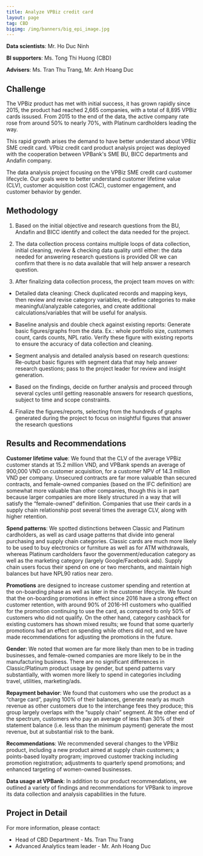 ```yaml
---
title: Analyze VPBiz credit card
layout: page
tag: CBD
bigimg: /img/banners/big_epi_image.jpg
---
```


**Data scientists**: Mr. Ho Duc Ninh

**BI supporters**: Ms. Tong Thi Huong (CBD)

**Advisers**: Ms. Tran Thu Trang, Mr. Anh Hoang Duc

## Challenge 

  The VPBiz product has met with initial success, it has grown rapidly since 2015, the product had reached 2,665 companies, with a total of 8,895 VPBiz cards issused. From 2015 to the end of the data, the active company rate rose from around 50% to nearly 70%, with Platinum cardholders leading the way. 
  
  This rapid growth arises the demand to have better understand about VPBiz SME credit card. VPbiz credit card product analysis project was deployed with the cooperation between VPBank's SME BU, BICC departments and Andafin company.
  
  The data analysis project focusing on the VPBiz SME credit card customer lifecycle. Our goals were to better understand customer lifetime value (CLV), customer acquisition cost (CAC), customer engagement, and customer behavior by gender.
  
## Methodology

1. Based on the initial objective and research questions from the BU, Andafin and BICC identify and collect the data needed for the project.

2. The data collection process contains multiple loops of data collection, initial cleaning, review & checking data quality until either: the data needed for answering research questions is provided OR we can confirm that there is no data available that will help answer a research question.

3. After finalizing data collection process, the project team moves on with:

* Detailed data cleaning: Check duplicated records and mapping keys, then review and revise category variables, re-define categories to make meaningful/analyzable categories, and create additional calculations/variables that will be useful for analysis.

* Baseline analysis and double check against existing reports: Generate basic figures/graphs from the data. Ex.: whole portfolio size, customers count, cards counts, NPL ratio. Verify these figure with existing reports to ensure the accuracy of data collection and cleaning.

* Segment analysis and detailed analysis based on research questions: Re-output basic figures with segment data that may help answer research questions; pass to the project leader for review and insight generation.

* Based on the findings, decide on further analysis and proceed through several cycles until getting reasonable answers for research questions, subject to time and scope constraints.

4. Finalize the figures/reports, selecting from the hundreds of graphs generated during the project to focus on insightful figures that answer the research questions

## Results and Recommendations

  **Customer lifetime value**: We found that the CLV of the average VPBiz customer stands at 15.2 million VND, and VPBank spends an average of 900,000 VND on customer acquisition, for a customer NPV of 14.3 million VND per company. Unsecured contracts are far more valuable than secured contracts, and female-owned companies (based on the IFC definition) are somewhat more valuable than other companies, though this is in part because larger companies are more likely structured in a way that will satisfy the “female-owned” definition. Companies that use their cards in a supply chain relationship post several times the average CLV, along with higher retention.

  **Spend patterns**: We spotted distinctions between Classic and Platinum cardholders, as well as card usage patterns that divide into general purchasing and supply chain categories. Classic cards are much more likely to be used to buy electronics or furniture as well as for ATM withdrawals, whereas Platinum cardholders favor the government/education category as well as the marketing category (largely Google/Facebook ads). Supply chain users focus their spend on one or two merchants, and maintain high balances but have NPL90 ratios near zero.

  **Promotions** are designed to increase customer spending and retention at the on-boarding phase as well as later in the customer lifecycle. We found that the on-boarding promotions in effect since 2016 have a strong effect on customer retention, with around 90% of 2016-H1 customers who qualified for the promotion continuing to use the card, as compared to only 50% of customers who did not qualify. On the other hand, category cashback for existing customers has shown mixed results; we found that some quarterly promotions had an effect on spending while others did not, and we have made recommendations for adjusting the promotions in the future.

  **Gender**: We noted that women are far more likely than men to be in trading businesses, and female-owned companies are more likely to be in the manufacturing business. There are no significant differences in Classic/Platinum product usage by gender, but spend patterns vary substantially, with women more likely to spend in categories including travel, utilities, marketing/ads.

  **Repayment behavior**: We found that customers who use the product as a “charge card”, paying 100% of their balances, generate nearly as much revenue as other customers due to the interchange fees they produce; this group largely overlaps with the “supply chain” segment. At the other end of the spectrum, customers who pay an average of less than 30% of their statement balance (i.e. less than the minimum payment) generate the most revenue, but at substantial risk to the bank.

  **Recommendations**: We recommended several changes to the VPBiz product, including a new product aimed at supply chain customers; a points-based loyalty program; improved customer tracking including promotion registration; adjustments to quarterly spend promotions; and enhanced targeting of women-owned businesses.

  **Data usage at VPBank**: In addition to our product recommendations, we outlined a variety of findings and recommendations for VPBank to improve its data collection and analysis capabilities in the future.

## Project in Detail

For more information, please contact:

- Head of CBD Department - Ms. Tran Thu Trang
- Advanced Analytics team leader - Mr. Anh Hoang Duc



